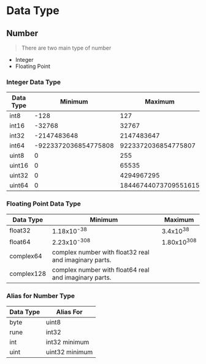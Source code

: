 
# Data Type

## Number

> There are two main type of number

- Integer
- Floating Point

### Integer Data Type

| Data Type | Minimum | Maximum |
|-----------|---------|---------|
|int8|-128|127|
|int16 | -32768| 32767|
|int32| -2147483648|2147483647|
|int64|-9223372036854775808|9223372036854775807|
|uint8|0|255|
|uint16 |0| 65535|
|uint32|0|4294967295|
|uint64|0|18446744073709551615|

### Floating Point Data Type

| Data Type | Minimum | Maximum |
|-----------|---------|---------|
|float32|1.18x10<sup>-38</sup>|3.4x10<sup>38</sup>|
|float64 |2.23x10<sup>-308</sup>|1.80x10<sup>308</sup>|
|complex64|complex number with float32 real and imaginary parts. |
|complex128|complex number with float64 real and imaginary parts.|

### Alias for Number Type

| Data Type | Alias For|
|-----------|---------|
|byte| uint8|
|rune|int32|
|int|int32 minimum|
|uint| uint32 minimum|
